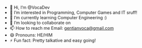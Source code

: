 - 👋 Hi, I’m @VocaDev
- 👀 I’m interested in Programming, Computer Games and IT sruff!
- 🌱 I’m currently learning Computer Engineering :)
- 💞️ I’m looking to collaborate on 
- 📫 How to reach me Email: gentianvoca@gmail.com
- 😄 Pronouns: HE/HIM
- ⚡ Fun fact: Pretty talkative and easy going!

<!---
VocaDev/VocaDev is a ✨ special ✨ repository because its `README.md` (this file) appears on your GitHub profile.
You can click the Preview link to take a look at your changes.
--->
